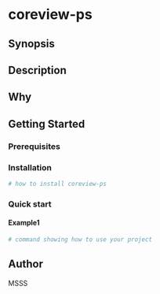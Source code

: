 # coreview-ps

## Synopsis

<!-- Enter a synopsis -->

## Description

<!-- Enter a description -->

## Why

<!-- Short reason you created the project -->

## Getting Started

### Prerequisites

<!-- list any prerequisites -->

### Installation

```powershell
# how to install coreview-ps

```

### Quick start

#### Example1

```powershell
# command showing how to use your project

```

## Author

MSSS

